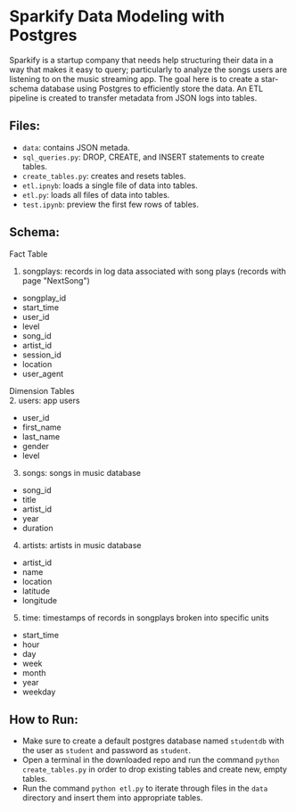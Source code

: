 # Sparkify Data Modeling with Postgres

Sparkify is a startup company that needs help structuring their data in a way that makes it easy to query; particularly to analyze the songs users are listening to on the music streaming app. The goal here is to create a star-schema database using Postgres to efficiently store the data. An ETL pipeline is created to transfer metadata from JSON logs into tables.

## Files:
* `data`: contains JSON metada.
* `sql_queries.py`: DROP, CREATE, and INSERT statements to create tables.
* `create_tables.py`: creates and resets tables.
* `etl.ipnyb`: loads a single file of data into tables.
* `etl.py`: loads all files of data into tables.
* `test.ipynb`: preview the first few rows of tables.

## Schema:
Fact Table  
1. songplays: records in log data associated with song plays (records with page "NextSong")  
* songplay_id  
* start_time  
* user_id  
* level  
* song_id  
* artist_id  
* session_id  
* location  
* user_agent  

Dimension Tables  
2. users: app users  
* user_id  
* first_name  
* last_name  
* gender  
* level  
3. songs: songs in music database  
* song_id  
* title  
* artist_id  
* year  
* duration  
4. artists: artists in music database  
* artist_id  
* name  
* location  
* latitude  
* longitude  
5. time: timestamps of records in songplays broken into specific units   
* start_time  
* hour  
* day  
* week  
* month  
* year  
* weekday  

## How to Run:
* Make sure to create a default postgres database named `studentdb` with the user as `student` and password as `student`.
* Open a terminal in the downloaded repo and run the command `python create_tables.py` in order to drop existing tables and create new, empty tables.
* Run the command `python etl.py` to iterate through files in the `data` directory and insert them into appropriate tables.

